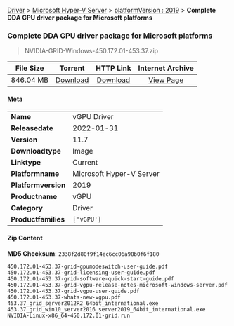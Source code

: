 
[Driver](/README.md)  >  [Microsoft Hyper-V Server](/index/Driver/Microsoft_Hyper-V_Server.md)  >  [platformVersion : 2019](/index/Driver/Microsoft_Hyper-V_Server/2019.md)  >  **Complete DDA GPU driver package for Microsoft platforms**


###    Complete DDA GPU driver package for Microsoft platforms

> NVIDIA-GRID-Windows-450.172.01-453.37.zip   


| **File Size** | **Torrent**  | **HTTP Link** | **Internet Archive** |
|:-------------:|:------------:|:-------------:|:--------------------:|
| 846.04 MB |  [Download](https://archive.org/download/nvgpu_NVIDIA-GRID-Windows-450.172.01-453.37.zip_obx9fbup/nvgpu_NVIDIA-GRID-Windows-450.172.01-453.37.zip_obx9fbup_archive.torrent)       | [Download](https://archive.org/compress/nvgpu_NVIDIA-GRID-Windows-450.172.01-453.37.zip_obx9fbup) | [View Page](https://archive.org/details/nvgpu_NVIDIA-GRID-Windows-450.172.01-453.37.zip_obx9fbup)       |

#### Meta

<table>
<tr><td><strong>Name</strong></td><td>vGPU Driver</td></tr>
<tr><td><strong>Releasedate</strong></td><td>2022-01-31</td></tr>
<tr><td><strong>Version</strong></td><td>11.7</td></tr>
<tr><td><strong>Downloadtype</strong></td><td>Image</td></tr>
<tr><td><strong>Linktype</strong></td><td>Current</td></tr>
<tr><td><strong>Platformname</strong></td><td>Microsoft Hyper-V Server</td></tr>
<tr><td><strong>Platformversion</strong></td><td>2019</td></tr>
<tr><td><strong>Productname</strong></td><td>vGPU</td></tr>
<tr><td><strong>Category</strong></td><td>Driver</td></tr>
<tr><td><strong>Productfamilies</strong></td><td><code>['vGPU']</code></td></tr>
</table>

#### Zip Content

**MD5 Checksum**: `2338f2d80f9f14ec6cc06a98b0f6f180`

```text
450.172.01-453.37-grid-gpumodeswitch-user-guide.pdf
450.172.01-453.37-grid-licensing-user-guide.pdf
450.172.01-453.37-grid-software-quick-start-guide.pdf
450.172.01-453.37-grid-vgpu-release-notes-microsoft-windows-server.pdf
450.172.01-453.37-grid-vgpu-user-guide.pdf
450.172.01-453.37-whats-new-vgpu.pdf
453.37_grid_server2012R2_64bit_international.exe
453.37_grid_win10_server2016_server2019_64bit_international.exe
NVIDIA-Linux-x86_64-450.172.01-grid.run
```